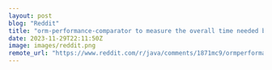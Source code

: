 ```yaml
---
layout: post
blog: "Reddit"
title: "orm-performance-comparator to measure the overall time needed by the rest service"
date: 2023-11-29T22:11:50Z
image: images/reddit.png
remote_url: "https://www.reddit.com/r/java/comments/1871mc9/ormperformancecomparator_to_measure_the_overall/"
---
```

